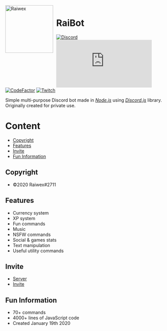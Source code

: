 <img width="150" height="150" align="left" style="float: left; margin: 0 10px 0 0;" alt="Raiwex" src="https://i.imgur.com/paKrCq5.png">

# RaiBot

[![Discord](https://img.shields.io/discord/347876379645313024.svg?logo=discord&colorB=7289DA)](https://discord.gg/KD457qA)
[![Discord.js](https://img.shields.io/npm/v/discord.js?label=discord.js)](https://discord.js.org/#/)
[![CodeFactor](https://www.codefactor.io/repository/github/raiwex/raibot/badge)](https://www.codefactor.io/repository/github/raiwex/raibot)
[![Twitch](https://img.shields.io/twitch/status/raiwexoxo)](https://www.twitch.tv/raiwexoxo)

Simple multi-purpose Discord bot made in *[Node.js](https://nodejs.org/en/)* using *[Discord.js](https://discord.js.org/#/)* library. Originally created for private use.

# Content
- [Copyright](#copyright)
- [Features](#features)
- [Invite](#invite)
- [Fun Information](#fun-information)

## Copyright
- ©2020 Raiwex#2711

## Features
- Currency system
- XP system
- Fun commands
- Music
- NSFW commands
- Social & games stats
- Text manipulation
- Useful utility commands

## Invite
- [Server](https://discord.gg/KD457qA)
- [Invite](https://discord.com/oauth2/authorize?client_id=668244314718994465&scope=bot&permissions=8)

## Fun Information
- 70+ commands
- 4000+ lines of JavaScript code
- Created January 19th 2020
